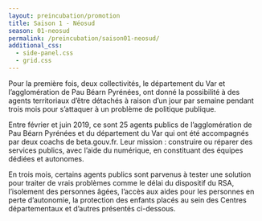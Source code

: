 ```yaml
---
layout: preincubation/promotion
title: Saison 1 - Néosud
season: 01-neosud
permalink: /preincubation/saison01-neosud/
additional_css:
  - side-panel.css
  - grid.css
---
```


Pour la première fois, deux collectivités, le département du Var et l’agglomération de Pau Béarn Pyrénées, ont donné la possibilité à des agents territoriaux d’être détachés à raison d’un jour par semaine pendant trois mois pour s’attaquer à un problème de politique publique.

Entre février et juin 2019, ce sont 25 agents publics de l’agglomération de Pau Béarn Pyrénées et du département du Var qui ont été accompagnés par deux coachs de beta.gouv.fr. Leur mission : construire ou réparer des services publics, avec l’aide du numérique, en constituant des équipes dédiées et autonomes.

En trois mois, certains agents publics sont parvenus à tester une solution pour traiter de vrais problèmes comme le délai du dispositif du RSA, l’isolement des personnes âgées, l’accès aux aides pour les personnes en perte d’autonomie, la protection des enfants placés au sein des Centres départementaux et d’autres présentés ci-dessous.
